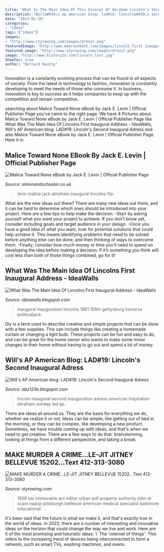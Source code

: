 ```yaml
---
title: "What Is The Main Idea Of This Excerpt Of Abraham Lincoln’s Second Inaugural Address : 1958 Tax Immovable Act Editor Urban Pdf Property Authority John Dr Scam Naacp Pittsburgh Bellevue American Medical Specialist Baltimore Educational"
description: "Will&#039;s ap american blog: lad#19: lincoln&#039;s second inaugural adress"
date: "2023-01-18"
categories:
- "ideas"
tags: ["ideas"]
images:
- "http://www.styrowing.com/images/drhoyt.png"
featuredImage: "http://www.emersonkent.com/images/lincoln_first_inaugural.jpg"
featured_image: "http://www.styrowing.com/images/drhoyt.png"
image: "http://www.history2u.com/lincoln_last.jpg"
ShowToc: true
author: "Bernard Beatty"
---
```



Innovation is a constantly evolving process that can be found in all aspects of society. From the latest in technology to fashion, innovation is constantly developing to meet the needs of those who consume it. In business, innovation is key to success as it helps companies to keep up with the competition and remain competitive.

	

		
searching about Malice Toward None eBook by Jack E. Levin | Official Publisher Page you've came to the right page. We have 4 Pictures about Malice Toward None eBook by Jack E. Levin | Official Publisher Page like What Was The Main Idea Of Lincolns First Inaugural Address - IdeaWalls, Will&#039;s AP American blog: LAD#19: Lincoln&#039;s Second Inaugural Adress and also Malice Toward None eBook by Jack E. Levin | Official Publisher Page. Here it is:
		
    
## Malice Toward None EBook By Jack E. Levin | Official Publisher Page

<img loading=lazy src="https://d28hgpri8am2if.cloudfront.net/book_images/onix/cvr9781476784274/malice-toward-none-9781476784274_xlg.jpg" onerror="this.onerror=null;this.src='https://tse2.mm.bing.net/th?id=OIP.F6A3w7QZ8s7KLzZhPVbiSQHaLK&amp;pid=15.1';" alt="Malice Toward None eBook by Jack E. Levin | Official Publisher Page">

_Source: simonandschuster.co.uk_

>levin malice jack abraham inaugural lincolns flip. 

	

What are the new ideas out there?
There are many new ideas out there, and it can be hard to determine which ones should be introduced into your project. Here are a few tips to help make the decision: 
-Start by asking yourself what you want your project to achieve. If you don’t know yet, consider including goals and target audience in your design.
-Once you have a good idea of what you want, look for potential solutions that could help achieve it. This means identifying problems that need to be solved before anything else can be done, and then thinking of ways to overcome them.
-Finally, consider how much money or time you’ll need to spend on developing the idea before making a decision. If it’s something you think will cost less than both of those things combined, go for it!

    
## What Was The Main Idea Of Lincolns First Inaugural Address - IdeaWalls

<img loading=lazy src="http://www.emersonkent.com/images/lincoln_first_inaugural.jpg" onerror="this.onerror=null;this.src='https://tse2.mm.bing.net/th?id=OIP.DqaI2MCibtFVOezWzQv4DQHaFH&amp;pid=15.1';" alt="What Was The Main Idea Of Lincolns First Inaugural Address - IdeaWalls">

_Source: ideawalls.blogspot.com_

>inaugural inauguration lincolns 1861 156th gettysburg listverse politicaljack. 

	

Diy is a term used to describe creative and simple projects that can be done with a few supplies. This can include things like creating a homemade curtain or changing a light bulb. These projects can be fun and easy to do, and can be great for the home owner who wants to make some minor changes to their home without having to go out and spend a lot of money.

    
## Will&#039;s AP American Blog: LAD#19: Lincoln&#039;s Second Inaugural Adress

<img loading=lazy src="http://www.history2u.com/lincoln_last.jpg" onerror="this.onerror=null;this.src='https://tse1.mm.bing.net/th?id=OIP.zJZcZ08uVnhlhFGUoTumhQAAAA&amp;pid=15.1';" alt="Will&#039;s AP American blog: LAD#19: Lincoln&#039;s Second Inaugural Adress">

_Source: abz123e.blogspot.com_

>lincoln inaugural second inauguration adress american inspiration abraham sunday lad ap. 

	

There are ideas all around us. They are the basis for everything we do, whether we realize it or not. Ideas can be simple, like getting out of bed in the morning, or they can be complex, like developing a new product. Sometimes, we have trouble coming up with ideas, and that's when we need to get creative. There are a few ways to do that: brainstorming, looking at things from a different perspective, and taking a break.

    
## MAKE MURDER A CRIME...LE-JIT JITNEY BELLEVUE 15202...Text 412-313-3080

<img loading=lazy src="http://www.styrowing.com/images/drhoyt.png" onerror="this.onerror=null;this.src='https://tse4.mm.bing.net/th?id=OIP.jjF6UNip_RHquXihraBdKwHaIp&amp;pid=15.1';" alt="MAKE MURDER A CRIME...LE-JIT JITNEY BELLEVUE 15202...Text 412-313-3080">

_Source: styrowing.com_

>1958 tax immovable act editor urban pdf property authority john dr scam naacp pittsburgh bellevue american medical specialist baltimore educational. 

	

It's been said that the future is what we make it, and that's exactly true in the world of ideas. In 2022, there are a number of interesting and innovative ideas on the horizon that could change the way we live and work. Here are 5 of the most promising and futuristic ideas: 1. The 'internet of things': This refers to the increasing trend of devices being interconnected to form a network, such as smart TVs, washing machines, and ovens.

